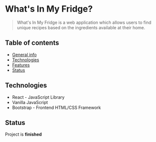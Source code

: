 # What's In My Fridge?
> What's In My Fridge is a web application which allows users to find unique recipes based on the ingredients available at their home.


## Table of contents
* [General info](#general-info)
* [Technologies](#technologies)
* [Features](#features)
* [Status](#status)


## Technologies
* React - JavaScript Library
* Vanilla JavaScript
* Bootstrap - Frontend HTML/CSS Framework


## Status
Project is __finished__

